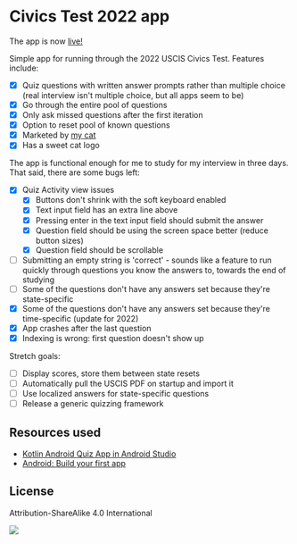 # Civics Test 2022 app

The app is now [live!](https://play.google.com/store/apps/details?id=lol.slava.civicstest)

Simple app for running through the 2022 USCIS Civics Test. Features include:

- [x] Quiz questions with written answer prompts rather than multiple choice (real interview isn't multiple choice, but all apps seem to be)
- [x] Go through the entire pool of questions
- [x] Only ask missed questions after the first iteration
- [x] Option to reset pool of known questions
- [x] Marketed by [my cat](https://devopscat.com)
- [x] Has a sweet cat logo

The app is functional enough for me to study for my interview in three days. That said, there are some bugs left:

- [x] Quiz Activity view issues
    - [x] Buttons don't shrink with the soft keyboard enabled
    - [x] Text input field has an extra line above
    - [x] Pressing enter in the text input field should submit the answer
    - [x] Question field should be using the screen space better (reduce button sizes)
    - [x] Question field should be scrollable
- [ ] Submitting an empty string is 'correct' - sounds like a feature to run quickly through questions you know the answers to, towards the end of studying
- [ ] Some of the questions don't have any answers set because they're state-specific
- [x] Some of the questions don't have any answers set because they're time-specific (update for 2022)
- [x] App crashes after the last question
- [x] Indexing is wrong: first question doesn't show up

Stretch goals:

- [ ] Display scores, store them between state resets
- [ ] Automatically pull the USCIS PDF on startup and import it
- [ ] Use localized answers for state-specific questions
- [ ] Release a generic quizzing framework

## Resources used

- [Kotlin Android Quiz App in Android Studio](https://techpassmaster.com/kotlin-android-quiz-app/)
- [Android: Build your first app](https://developer.android.com/training/basics/firstapp)

## License

Attribution-ShareAlike 4.0 International

[![](https://licensebuttons.net/l/by-sa/4.0/88x31.png)](https://creativecommons.org/licenses/by-sa/4.0/)

